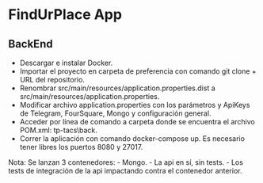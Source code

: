 # FindUrPlace App

## BackEnd


- Descargar e instalar Docker.
- Importar el proyecto en carpeta de preferencia con comando git clone + URL del repositorio.
- Renombrar src/main/resources/application.properties.dist a src/main/resources/application.properties.
- Modificar archivo application.properties con los parámetros y ApiKeys de Telegram, FourSquare, Mongo y configuración general.
- Acceder por línea de comando a carpeta donde se encuentra el archivo POM.xml: tp-tacs\back.
- Correr la aplicación con comando docker-compose up. Es necesario tener libres los puertos 8080 y 27017.

Nota: 
  Se lanzan 3 contenedores:
    - Mongo.
    - La api en sí, sin tests.
    - Los tests de integración de la api impactando contra el contenedor anterior.
